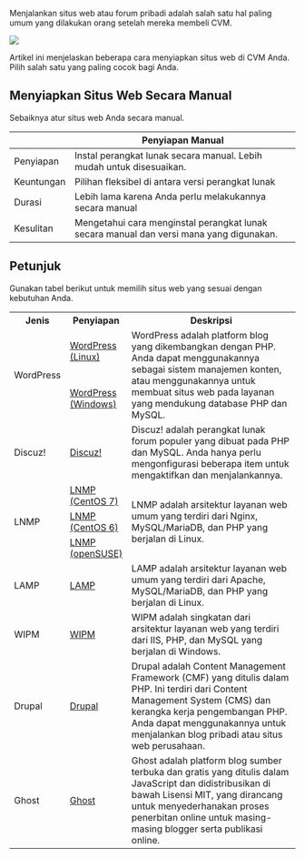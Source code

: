 

Menjalankan situs web atau forum pribadi adalah salah satu hal paling umum yang dilakukan orang setelah mereka membeli CVM. 

![](https://main.qcloudimg.com/raw/47d7f76597e7e9318a31ab72590692cb.png)

Artikel ini menjelaskan beberapa cara menyiapkan situs web di CVM Anda. Pilih salah satu yang paling cocok bagi Anda.



## Menyiapkan Situs Web Secara Manual
Sebaiknya atur situs web Anda secara manual. 


| | Penyiapan Manual |
|---------|---------|
| Penyiapan | Instal perangkat lunak secara manual. Lebih mudah untuk disesuaikan. |
| Keuntungan |   Pilihan fleksibel di antara versi perangkat lunak |
| Durasi | Lebih lama karena Anda perlu melakukannya secara manual |
| Kesulitan| Mengetahui cara menginstal perangkat lunak secara manual dan versi mana yang digunakan. |

## Petunjuk

Gunakan tabel berikut untuk memilih situs web yang sesuai dengan kebutuhan Anda.

<table>
	<tr>
	<th width="12%">Jenis</th>
	<th width="18%">Penyiapan</th>
	<th>Deskripsi</th>
	</tr>
	<tr>
	<td rowspan=2>WordPress</td>
	<td><a href="https://intl.cloud.tencent.com/document/product/213/8044"> WordPress (Linux)</a></td>
	<td rowspan=2>WordPress adalah platform blog yang dikembangkan dengan PHP. Anda dapat menggunakannya sebagai sistem manajemen konten, atau menggunakannya untuk membuat situs web pada layanan yang mendukung database PHP dan MySQL.</td>
	</tr>
	<tr>
	<td><a href="https://intl.cloud.tencent.com/document/product/213/34806">WordPress (Windows)</a></td>
	</tr>
	<tr>
	<td>Discuz! </td>
	<td><a href="https://intl.cloud.tencent.com/document/product/213/8043">Discuz!</a></td>
	<td>Discuz! adalah perangkat lunak forum populer yang dibuat pada PHP dan MySQL. Anda hanya perlu mengonfigurasi beberapa item untuk mengaktifkan dan menjalankannya.</td>
	</tr>
	<tr>
	<td rowspan=3>LNMP</td>
	<td><a href="https://intl.cloud.tencent.com/document/product/213/32733">LNMP<br>(CentOS 7)</a></td>
	<td rowspan=3>LNMP adalah arsitektur layanan web umum yang terdiri dari Nginx, MySQL/MariaDB, dan PHP yang berjalan di Linux.</td>
	</tr>
	</tr>
	<tr>
	<td><a href="https://intl.cloud.tencent.com/document/product/213/34818">LNMP<br>(CentOS 6) </a></td>
	</tr>
	<tr>
	<td><a href="https://intl.cloud.tencent.com/document/product/213/34808">LNMP<br>(openSUSE)</a></td>
	</tr>
	<tr>
	<td>LAMP</td>
	<td><a href="https://intl.cloud.tencent.com/document/product/213/34813">LAMP</a></td>
	<td>LAMP adalah arsitektur layanan web umum yang terdiri dari Apache, MySQL/MariaDB, dan PHP yang berjalan di Linux.</td>
	</tr>
	<tr>
	<td>WIPM</td>
	<td><a href="https://intl.cloud.tencent.com/document/product/213/2755">WIPM</a></td>
	<td>WIPM adalah singkatan dari arsitektur layanan web yang terdiri dari IIS, PHP, dan MySQL yang berjalan di Windows.</td>
	</tr>
	<tr>
	<td>Drupal</td>
	<td><a href="https://intl.cloud.tencent.com/document/product/213/34814">Drupal</a></td>
	<td>Drupal adalah Content Management Framework (CMF) yang ditulis dalam PHP. Ini terdiri dari Content Management System (CMS) dan kerangka kerja pengembangan PHP. Anda dapat menggunakannya untuk menjalankan blog pribadi atau situs web perusahaan.</td>
	</tr>
	<tr>
	<td>Ghost</td>
	<td><a href="https://intl.cloud.tencent.com/document/product/213/34816">Ghost</a></td>
	<td>Ghost adalah platform blog sumber terbuka dan gratis yang ditulis dalam JavaScript dan didistribusikan di bawah Lisensi MIT, yang dirancang untuk menyederhanakan proses penerbitan online untuk masing-masing blogger serta publikasi online.</td>
	</tr>
</table>









<style>
	.params{margin-bottom:0px !important;}
</style>

